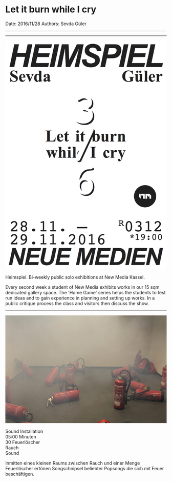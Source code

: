 # Let it burn while I cry

Date: 2016/11/28
Authors: Sevda Güler

---
---

![](heimspiel_3_sevda.png)

Heimspiel. Bi-weekly public solo exhibitions at New Media Kassel.

Every second week a student of New Media exhibits works in our 15 sqm
dedicated gallery space. The 'Home Game' series helps the students to
test run ideas and to gain experience in planning and setting up works.
In a public critique process the class and visitors then discuss the show.

---

![](_MG_3498.jpg)

Sound Installation  
05:00 Minuten  
30 Feuerlöscher   
Rauch  
Sound  

Inmitten eines kleinen Raums zwischen Rauch und einer Menge Feuerlöscher ertönen Songschnipsel beliebter Popsongs die sich mit Feuer beschäftigen.